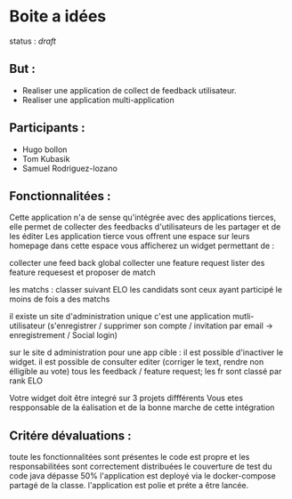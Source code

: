 # Boite a idées

status : _draft_

## But : 

* Realiser une application de collect de feedback utilisateur.
* Realiser une application multi-application


## Participants : 

 * Hugo bollon 
 * Tom Kubasik
 * Samuel Rodriguez-lozano

## Fonctionnalitées : 

Cette application n'a de sense qu'intégrée avec des applications tierces, elle permet de collecter des feedbacks d'utilisateurs de les partager et de les éditer
Les application tierce vous offrent une espace sur leurs homepage dans cette espace vous afficherez un widget permettant de : 

collecter une feed back global
collecter une feature request
lister des feature requesest et proposer de match 

les matchs : classer suivant ELO
les candidats sont ceux ayant participé le moins de fois a des matchs

il existe un site d'administration unique 
c'est une application mutli-utilisateur (s'enregistrer / supprimer son compte / invitation par email -> enregistrement /  Social login)
 
sur le site d administration pour une app cible : 
 il est possible d'inactiver le widget.
 il est possible de consulter editer (corriger le text, rendre non élligible au vote) tous les feedback / feature request; les fr sont classé par rank ELO

Votre widget doit être integré sur 3 projets diffférents
Vous etes respponsable de la éalisation et de la bonne marche de cette intégration 

 
## Critére dévaluations :

toute les fonctionnalitées sont présentes
le code est propre et les responsabilitées sont correctement distribuées
le couverture de test du code java dépasse 50%
l'application est deployé via le docker-compose partagé de la classe.
l'application est polie et préte a être lancée. 

